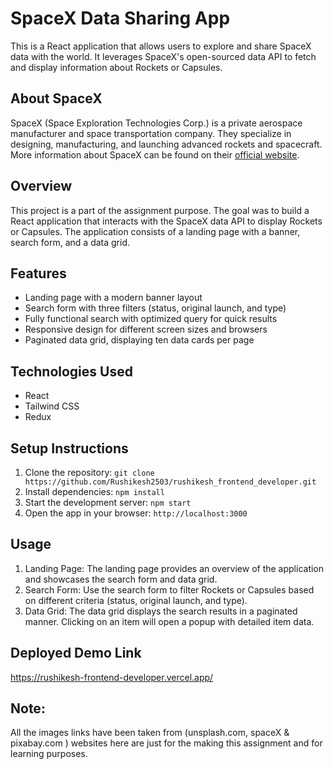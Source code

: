 # SpaceX Data Sharing App
This is a React application that allows users to explore and share SpaceX data with the world. It leverages SpaceX's open-sourced data API to fetch and display information about Rockets or Capsules.

## About SpaceX
SpaceX (Space Exploration Technologies Corp.) is a private aerospace manufacturer and space transportation company. They specialize in designing, manufacturing, and launching advanced rockets and spacecraft. More information about SpaceX can be found on their [official website](https://www.spacex.com).

## Overview
This project is a part of the assignment purpose. The goal was to build a React application that interacts with the SpaceX data API to display Rockets or Capsules. The application consists of a landing page with a banner, search form, and a data grid.

## Features

- Landing page with a modern banner layout
- Search form with three filters (status, original launch, and type)
- Fully functional search with optimized query for quick results
- Responsive design for different screen sizes and browsers
- Paginated data grid, displaying ten data cards per page

## Technologies Used

- React
- Tailwind CSS 
- Redux 

## Setup Instructions

1. Clone the repository: `git clone https://github.com/Rushikesh2503/rushikesh_frontend_developer.git`
2. Install dependencies: `npm install`
3. Start the development server: `npm start`
4. Open the app in your browser: `http://localhost:3000`

## Usage

1. Landing Page: The landing page provides an overview of the application and showcases the search form and data grid.
2. Search Form: Use the search form to filter Rockets or Capsules based on different criteria (status, original launch, and type).
3. Data Grid: The data grid displays the search results in a paginated manner. Clicking on an item will open a popup with detailed item data.

## Deployed Demo Link
https://rushikesh-frontend-developer.vercel.app/

## Note:
All the images links have been taken from (unsplash.com, spaceX & pixabay.com ) websites here are just for the making this assignment and for learning purposes.

